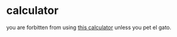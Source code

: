 # calculator

you are forbitten from using [this calculator](https://ivvva.github.io/calculator/) unless you pet el gato. 
